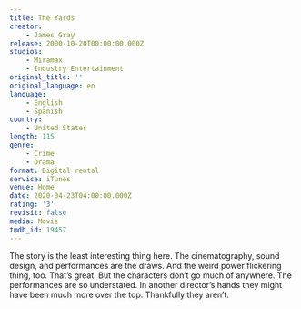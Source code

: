 ```yaml
---
title: The Yards
creator:
    - James Gray
release: 2000-10-20T00:00:00.000Z
studios:
    - Miramax
    - Industry Entertainment
original_title: ''
original_language: en
language:
    - English
    - Spanish
country:
    - United States
length: 115
genre:
    - Crime
    - Drama
format: Digital rental
service: iTunes
venue: Home
date: 2020-04-23T04:00:00.000Z
rating: '3'
revisit: false
media: Movie
tmdb_id: 19457
---
```


The story is the least interesting thing here. The cinematography, sound design, and performances are the draws. And the weird power flickering thing, too. That’s great. But the characters don’t go much of anywhere. The performances are so understated. In another director’s hands they might have been much more over the top. Thankfully they aren’t.
